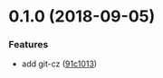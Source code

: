 <a name="0.1.0"></a>
# 0.1.0 (2018-09-05)


### Features

* add git-cz ([91c1013](https://github.com/keep-yukap/ky-cli/commit/91c1013))




